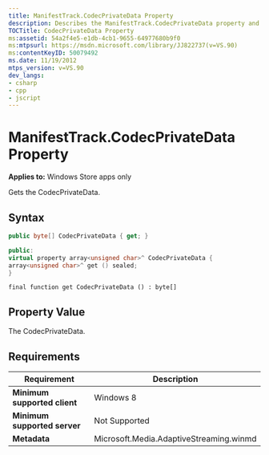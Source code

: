 ```yaml
---
title: ManifestTrack.CodecPrivateData Property
description: Describes the ManifestTrack.CodecPrivateData property and provides the property's syntax, property value, and requirements.
TOCTitle: CodecPrivateData Property
ms:assetid: 54a2f4e5-e1db-4cb1-9655-64977680b9f0
ms:mtpsurl: https://msdn.microsoft.com/library/JJ822737(v=VS.90)
ms:contentKeyID: 50079492
ms.date: 11/19/2012
mtps_version: v=VS.90
dev_langs:
- csharp
- cpp
- jscript
---
```


# ManifestTrack.CodecPrivateData Property

**Applies to:** Windows Store apps only

Gets the CodecPrivateData.

## Syntax

```csharp
public byte[] CodecPrivateData { get; }
```

```cpp
public:
virtual property array<unsigned char>^ CodecPrivateData {
array<unsigned char>^ get () sealed;
}
```

```jscript
final function get CodecPrivateData () : byte[]
```

## Property Value

The CodecPrivateData.

## Requirements

|Requirement|Description|
|--- |--- |
|**Minimum supported client**|Windows 8|
|**Minimum supported server**|Not Supported|
|**Metadata**|Microsoft.Media.AdaptiveStreaming.winmd|
